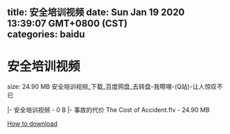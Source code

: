 
title: 安全培训视频
date: Sun Jan 19 2020 13:39:07 GMT+0800 (CST)    
categories: baidu
---

# 安全培训视频
size: 24.90 MB
 安全培训视频_下载_百度网盘_去转盘-我嚓哩-(Q站)-让人惊叹不已
 
|- 安全培训视频 - 0 B
|- 事故的代价 The Cost of Accident.flv - 24.90 MB

[How to download](https://bpcam.bemobtrk.com/go/2ceec3aa-1ca2-46d6-b9ff-aaa5c184517c?jno=2376)